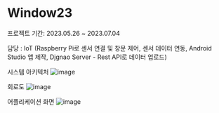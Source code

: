 # Window23

프로젝트 기간: 2023.05.26 ~ 2023.07.04

담당 : IoT (Raspberry Pi로 센서 연결 및 창문 제어, 센서 데이터 연동, Android Studio 앱 제작, Djgnao Server - Rest API로 데이터 업로드)


시스템 아키텍처
![image](https://github.com/eunjijen/Window23/assets/75493219/fbde4670-0f51-4b27-ae9b-e0934e1b331b)


회로도
![image](https://github.com/eunjijen/Window23/assets/75493219/7a51fe34-ad03-43df-92da-55314334e941)




어플리케이션 화면
![image](https://github.com/eunjijen/Window23/assets/75493219/dbe4ffd3-aecc-4710-af40-6e3c57ba0b12)

